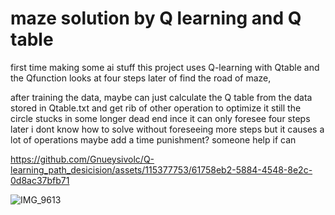 # maze solution by Q learning and Q table
 
 first time making some ai stuff
this project uses Q-learning with Qtable and the Qfunction looks at four steps later of find the road of maze,


after training the data, maybe can just calculate the Q table from the data stored in Qtable.txt and get rib of other operation to optimize it
still the circle stucks in some longer dead end ince it can only foresee four steps later
i dont know how to solve without foreseeing more steps but it causes a lot of operations
maybe add a time punishment?
someone help if can


https://github.com/Gnueysivolc/Q-learning_path_desicision/assets/115377753/61758eb2-5884-4548-8e2c-0d8ac37bfb71

![IMG_9613](https://github.com/Gnueysivolc/Q-learning_path_desicision/assets/115377753/ad7d8463-e132-4a9e-a818-04e19760f508)
